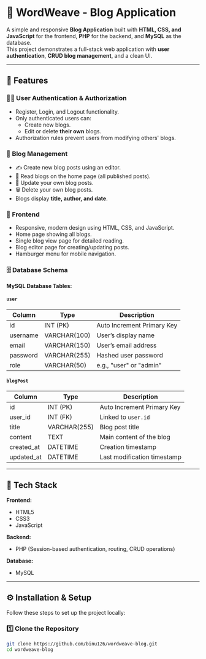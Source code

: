 # 📝 WordWeave - Blog Application

A simple and responsive **Blog Application** built with **HTML, CSS, and JavaScript** for the frontend, **PHP** for the backend, and **MySQL** as the database.  
This project demonstrates a full-stack web application with **user authentication**, **CRUD blog management**, and a clean UI.

---

## 🚀 Features

### 🧑‍💻 User Authentication & Authorization
- Register, Login, and Logout functionality.
- Only authenticated users can:
  - Create new blogs.
  - Edit or delete **their own** blogs.
- Authorization rules prevent users from modifying others' blogs.

### 📰 Blog Management
- ✍️ Create new blog posts using an editor.
- 📖 Read blogs on the home page (all published posts).
- 🧩 Update your own blog posts.
- 🗑️ Delete your own blog posts.
- Blogs display **title, author, and date**.

### 🎨 Frontend
- Responsive, modern design using HTML, CSS, and JavaScript.
- Home page showing all blogs.
- Single blog view page for detailed reading.
- Blog editor page for creating/updating posts.
- Hamburger menu for mobile navigation.

### 🗄️ Database Schema
**MySQL Database Tables:**

#### `user`
| Column     | Type         | Description                   |
|-------------|--------------|-------------------------------|
| id          | INT (PK)     | Auto Increment Primary Key    |
| username    | VARCHAR(100) | User’s display name           |
| email       | VARCHAR(150) | User’s email address          |
| password    | VARCHAR(255) | Hashed user password          |
| role        | VARCHAR(50)  | e.g., "user" or "admin"       |

#### `blogPost`
| Column     | Type         | Description                     |
|-------------|--------------|---------------------------------|
| id          | INT (PK)     | Auto Increment Primary Key      |
| user_id     | INT (FK)     | Linked to `user.id`             |
| title       | VARCHAR(255) | Blog post title                 |
| content     | TEXT         | Main content of the blog        |
| created_at  | DATETIME     | Creation timestamp              |
| updated_at  | DATETIME     | Last modification timestamp     |

---

## 🧰 Tech Stack

**Frontend:**
- HTML5
- CSS3 
- JavaScript 

**Backend:**
- PHP (Session-based authentication, routing, CRUD operations)

**Database:**
- MySQL

---

## ⚙️ Installation & Setup

Follow these steps to set up the project locally:

### 1️⃣ Clone the Repository
```bash
git clone https://github.com/binu126/wordweave-blog.git
cd wordweave-blog
